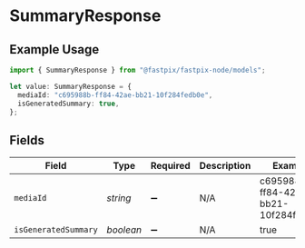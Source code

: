 # SummaryResponse

## Example Usage

```typescript
import { SummaryResponse } from "@fastpix/fastpix-node/models";

let value: SummaryResponse = {
  mediaId: "c695988b-ff84-42ae-bb21-10f284fedb0e",
  isGeneratedSummary: true,
};
```

## Fields

| Field                                | Type                                 | Required                             | Description                          | Example                              |
| ------------------------------------ | ------------------------------------ | ------------------------------------ | ------------------------------------ | ------------------------------------ |
| `mediaId`                            | *string*                             | :heavy_minus_sign:                   | N/A                                  | c695988b-ff84-42ae-bb21-10f284fedb0e |
| `isGeneratedSummary`                 | *boolean*                            | :heavy_minus_sign:                   | N/A                                  | true                                 |